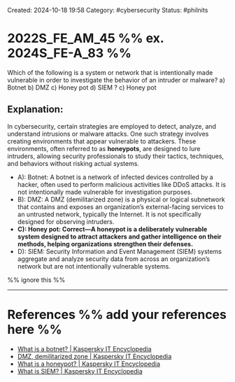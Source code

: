[]()Created: 2024-10-18 19:58
Category: #cybersecurity
Status: #philnits



# 2022S_FE_AM_45 %% ex. 2024S_FE-A_83 %%

Which of the following is a system or network that is intentionally made vulnerable in
order to investigate the behavior of an intruder or malware?
a) Botnet
b) DMZ
c) Honey pot
d) SIEM
?
c) Honey pot
## **Explanation:**

In cybersecurity, certain strategies are employed to detect, analyze, and understand intrusions or malware attacks. One such strategy involves creating environments that appear vulnerable to attackers. These environments, often referred to as **honeypots**, are designed to lure intruders, allowing security professionals to study their tactics, techniques, and behaviors without risking actual systems.

 - A): Botnet: A botnet is a network of infected devices controlled by a hacker, often used to perform malicious activities like DDoS attacks. It is not intentionally made vulnerable for investigation purposes.
- B): DMZ: A DMZ (demilitarized zone) is a physical or logical subnetwork that contains and exposes an organization’s external-facing services to an untrusted network, typically the Internet. It is not specifically designed for observing intruders.
- **C): Honey pot: Correct—A honeypot is a deliberately vulnerable system designed to attract attackers and gather intelligence on their methods, helping organizations strengthen their defenses.**
- D): SIEM: Security Information and Event Management (SIEM) systems aggregate and analyze security data from across an organization’s network but are not intentionally vulnerable systems.


%% ignore this %%
<!--SR:!2025-05-11,60,310-->
---

# References %% add your references here %%
- [What is a botnet? | Kaspersky IT Encyclopedia](https://encyclopedia.kaspersky.com/glossary/botnet/)
- [DMZ, demilitarized zone | Kaspersky IT Encyclopedia](https://encyclopedia.kaspersky.com/glossary/dmz-demilitarized-zone/)
- [What is a honeypot? | Kaspersky IT Encyclopedia](https://encyclopedia.kaspersky.com/glossary/honeypot-glossary/)
- [What is SIEM? | Kaspersky IT Encyclopedia](https://encyclopedia.kaspersky.com/glossary/siem/)